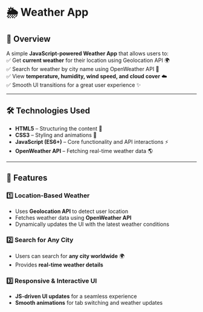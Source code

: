 # 🌦️ Weather App  

## 🚀 Overview  
A simple **JavaScript-powered Weather App** that allows users to:  
✅ Get **current weather** for their location using Geolocation API 🌍  
✅ Search for weather by city name using OpenWeather API 🌆  
✅ View **temperature, humidity, wind speed, and cloud cover** ☁️  
✅ Smooth UI transitions for a great user experience ✨  

---

## 🛠️ Technologies Used  
- **HTML5** – Structuring the content 📜  
- **CSS3** – Styling and animations 🎨  
- **JavaScript (ES6+)** – Core functionality and API interactions ⚡  
- **OpenWeather API** – Fetching real-time weather data 🌎  

---

## 🎯 Features  
### **1️⃣ Location-Based Weather**  
- Uses **Geolocation API** to detect user location  
- Fetches weather data using **OpenWeather API**  
- Dynamically updates the UI with the latest weather conditions  

### **2️⃣ Search for Any City**  
- Users can search for **any city worldwide** 🌍  
- Provides **real-time weather details**  

### **3️⃣ Responsive & Interactive UI**  
- **JS-driven UI updates** for a seamless experience  
- **Smooth animations** for tab switching and weather updates  




